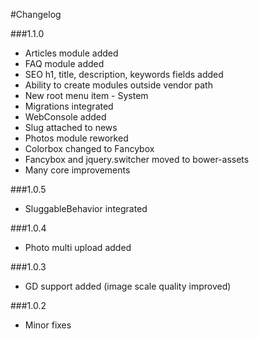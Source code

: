 #Changelog

###1.1.0
* Articles module added
* FAQ module added
* SEO h1, title, description, keywords fields added
* Ability to create modules outside vendor path
* New root menu item - System
* Migrations integrated
* WebConsole added
* Slug attached to news
* Photos module reworked
* Colorbox changed to Fancybox
* Fancybox and jquery.switcher moved to bower-assets
* Many core improvements

###1.0.5
* SluggableBehavior integrated

###1.0.4
* Photo multi upload added

###1.0.3
* GD support added (image scale quality improved)

###1.0.2
* Minor fixes